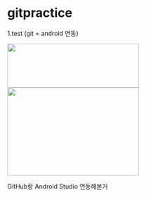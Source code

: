 # gitpractice
1.test (git = android 연동)

<img src="https://www.gstatic.com/devrel-devsite/va3a0eb1ff00a004a87e2f93101f27917d794beecfd23556fc6d8627bba2ff3cf/android/images/lockup.svg" width="300" height="100">

<img src="https://encrypted-tbn0.gstatic.com/images?q=tbn:ANd9GcQmWPek5TAOL7wtR03qTdPZrAXNlTcLBATWONQ_blV1mwQ6pkSs" width="300" height="200">


GitHub랑 Android Studio 연동해본거



